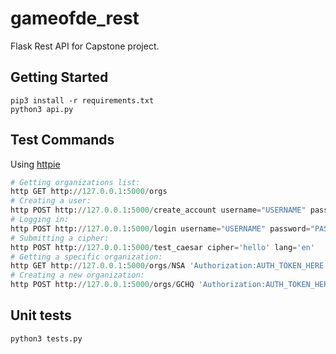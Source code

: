 # gameofde_rest
Flask Rest API for Capstone project.

## Getting Started
```
pip3 install -r requirements.txt
python3 api.py
```

## Test Commands
Using [httpie](https://httpie.org/)
```python
# Getting organizations list:
http GET http://127.0.0.1:5000/orgs
# Creating a user:
http POST http://127.0.0.1:5000/create_account username="USERNAME" password="PASSWORD" email="EMAIL" role="admin"
# Logging in:
http POST http://127.0.0.1:5000/login username="USERNAME" password="PASSWORD"
# Submitting a cipher:
http POST http://127.0.0.1:5000/test_caesar cipher='hello' lang='en'
# Getting a specific organization:
http GET http://127.0.0.1:5000/orgs/NSA 'Authorization:AUTH_TOKEN_HERE'
# Creating a new organization:
http POST http://127.0.0.1:5000/orgs/GCHQ 'Authorization:AUTH_TOKEN_HERE'

```

## Unit tests
```python
python3 tests.py
```
